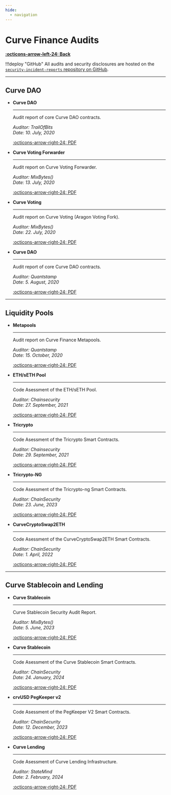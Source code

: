 ```yaml
---
hide:
  - navigation
---
```


<h1>Curve Finance Audits</h1>

[**:octicons-arrow-left-24: Back**](../protocol-overview.md)

!!!deploy "GitHub"
    All audits and security disclosures are hosted on the [`security-incident-reports` repository on GitHub](https://github.com/curvefi/security-incident-reports).


---

## **Curve DAO**

<div class="grid cards" markdown>

-   **Curve DAO**

    ---

    Audit report of core Curve DAO contracts.

    *Auditor: TrailOfBits*  
    *Date: 10. July, 2020*

    [:octicons-arrow-right-24: PDF](../assets/pdf/curve-dao-ToB-final.pdf)

-   **Curve Voting Forwarder**

    ---

    Audit report on Curve Voting Forwarder.

    *Auditor: MixBytes()*  
    *Date: 13. July, 2020*

    [:octicons-arrow-right-24: PDF](../assets/pdf/Curve%20Finance%20DAO%20Voting%20Forwarder%20Security%20Audit%20Report.pdf)

-   **Curve Voting**

    ---

    Audit report on Curve Voting (Aragon Voting Fork).

    *Auditor: MixBytes()*  
    *Date: 22. July, 2020*

    [:octicons-arrow-right-24: PDF](../assets/pdf/Curve%20Finance%20DAO%20Voting%20Security%20Audit%20Report.pdf)

-   **Curve DAO**

    ---

    Audit report of core Curve DAO contracts.

    *Auditor: Quantstamp*  
    *Date: 5. August, 2020*

    [:octicons-arrow-right-24: PDF](../assets/pdf/curve-dao-quantstamp.pdf)

</div>


---


## **Liquidity Pools**

<div class="grid cards" markdown>

-   **Metapools**

    ---

    Audit report on Curve Finance Metapools.

    *Auditor: Quantstamp*  
    *Date: 15. October, 2020*

    [:octicons-arrow-right-24: PDF](../assets/pdf/CurveMetapoolAudit.pdf)

-   **ETH/sETH Pool**

    ---

    Code Asessment of the ETH/sETH Pool.

    *Auditor: Chainsecurity*  
    *Date: 27. September, 2021*

    [:octicons-arrow-right-24: PDF](../assets/pdf/ChainSecurity_Curve_Finance_Curve_ETH_sETH_Smart-contract-audit_September-27th-2021.pdf)

-   **Tricrypto**

    ---

    Code Asessment of the Tricrypto Smart Contracts.

    *Auditor: Chainsecurity*  
    *Date: 29. September, 2021*

    [:octicons-arrow-right-24: PDF](../assets/pdf/ChainSecurity_Curve-Finance-_-Tricrypto_smart-contract-audit_-September-2021.pdf)

-   **Tricrypto-NG**

    ---

    Code Asessment of the Tricrypto-ng Smart Contracts.

    *Auditor: ChainSecurity*  
    *Date: 23. June, 2023*

    [:octicons-arrow-right-24: PDF](../assets/pdf/ChainSecurity_Curve_tricrypto-ng_audit.pdf)

-   **CurveCryptoSwap2ETH**

    ---

    Code Asessment of the CurveCryptoSwap2ETH Smart Contracts.

    *Auditor: ChainSecurity*  
    *Date: 1. April, 2022*

    [:octicons-arrow-right-24: PDF](../assets/pdf/private_ChainSecurity_Curve_CurveCryptoSwap2ETH_audit_draft.pdf)



</div>


---


## **Curve Stablecoin and Lending**

<div class="grid cards" markdown>

-   **Curve Stablecoin**

    ---

    Curve Stablecoin Security Audit Report.

    *Auditor: MixBytes()*  
    *Date: 5. June, 2023*

    [:octicons-arrow-right-24: PDF](../assets/pdf/Curve%20Stablecoin%20(crvUSD)%20Security%20Audit%20Report.pdf)

-   **Curve Stablecoin**

    ---

    Code Asessment of the Curve Stablecoin Smart Contracts.

    *Auditor: ChainSecurity*  
    *Date: 24. January, 2024*

    [:octicons-arrow-right-24: PDF](../assets/pdf/ChainSecurity_Curve_Curve_Stablecoin_audit-1.pdf)

-   **crvUSD PegKeeper v2**

    ---

    Code Asessment of the PegKeeper V2 Smart Contracts.

    *Auditor: ChainSecurity*  
    *Date: 12. December, 2023*

    [:octicons-arrow-right-24: PDF](../assets/pdf/ChainSecurity_Curve_PegKeeperV2_audit.pdf)

-   **Curve Lending**

    ---

    Code Asessment of Curve Lending Infrastructure.

    *Auditor: StateMind*  
    *Date: 2. February, 2024*

    [:octicons-arrow-right-24: PDF](../assets/pdf/StateMind_Curve_Lending.pdf)

</div>